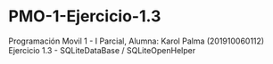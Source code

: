 # PMO-1-Ejercicio-1.3
Programación Movil 1 - I Parcial,  Alumna: Karol Palma (201910060112) Ejercicio 1.3 - SQLiteDataBase / SQLiteOpenHelper
